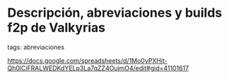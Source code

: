 # Descripción, abreviaciones y builds f2p de Valkyrias
tags: abreviaciones

https://docs.google.com/spreadsheets/d/1Mo0yPXHit-Qh0lCiFRALWEDKdYELp3La7qZZ4OujmO4/edit#gid=41101617